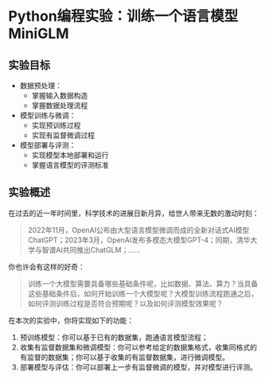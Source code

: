 # Python编程实验：训练一个语言模型MiniGLM

## 实验目标

* 数据预处理：
  * 掌握输入数据构造
  * 掌握数据处理流程
* 模型训练与微调：
  * 实现预训练过程
  * 实现有监督微调过程
* 模型部署与评测：
  * 实现模型本地部署和运行
  * 掌握语言模型的评测标准

## 实验概述

在过去的近一年时间里，科学技术的进展日新月异，给世人带来无数的激动时刻：

> 2022年11月，OpenAI公布由大型语言模型微调而成的全新对话式AI模型ChatGPT；2023年3月，OpenAI发布多模态大模型GPT-4；同期，清华大学与智谱AI共同推出ChatGLM；……

你也许会有这样的好奇：

> 训练一个大模型需要具备哪些基础条件呢，比如数据、算法、算力？当具备这些基础条件后，如何开始训练一个大模型呢？大模型训练流程跑通之后，如何评测训练过程是否符合预期呢？以及如何评测模型效果呢？

在本次的实验中，你将实现如下的功能：

1. 预训练模型：你可以基于已有的数据集，跑通语言模型流程；
2. 收集有监督数据集和微调模型：你可以参考给定的数据集格式，收集同格式的有监督的数据集；你可以基于收集的有监督数据集，进行微调模型。
3. 部署模型与评估：你可以部署上一步有监督微调的模型，并对模型进行评测。
